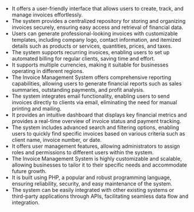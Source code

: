 - It offers a user-friendly interface that allows users to create, track, and manage invoices effortlessly.
- The system provides a centralized repository for storing and organizing invoices securely, ensuring easy access and retrieval of financial data.
- Users can generate professional-looking invoices with customizable templates, including company logo, contact information, and itemized details such as products or services, quantities, prices, and taxes.
- The system supports recurring invoices, enabling users to set up automated billing for regular clients, saving time and effort.
- It supports multiple currencies, making it suitable for businesses operating in different regions.
- The Invoice Management System offers comprehensive reporting capabilities, allowing users to generate financial reports such as sales summaries, outstanding payments, and profit analysis.
- The system integrates email functionality, enabling users to send invoices directly to clients via email, eliminating the need for manual printing and mailing.
- It provides an intuitive dashboard that displays key financial metrics and provides a real-time overview of invoice status and payment tracking.
- The system includes advanced search and filtering options, enabling users to quickly find specific invoices based on various criteria such as client name, invoice number, or date.
- It offers user management features, allowing administrators to assign roles and permissions to different users within the system.
- The Invoice Management System is highly customizable and scalable, allowing businesses to tailor it to their specific needs and accommodate future growth.
- It is built using PHP, a popular and robust programming language, ensuring reliability, security, and easy maintenance of the system.
- The system can be easily integrated with other existing systems or third-party applications through APIs, facilitating seamless data flow and integration.
